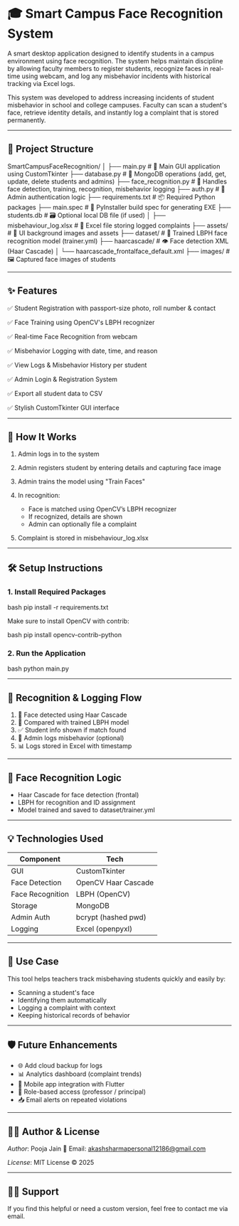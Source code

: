 # 🎓 Smart Campus Face Recognition System

A smart desktop application designed to identify students in a campus environment using face recognition. The system helps maintain discipline by allowing faculty members to register students, recognize faces in real-time using webcam, and log any misbehavior incidents with historical tracking via Excel logs.

This system was developed to address increasing incidents of student misbehavior in school and college campuses. Faculty can scan a student's face, retrieve identity details, and instantly log a complaint that is stored permanently.

---

## 📁 Project Structure


 SmartCampusFaceRecognition/
 │
 ├── main.py                      # 🔧 Main GUI application using CustomTkinter
 ├── database.py                  # 🔗 MongoDB operations (add, get, update, delete students and admins)
 ├── face_recognition.py          # 🤖 Handles face detection, training, recognition, misbehavior logging
 ├── auth.py                      # 🔐 Admin authentication logic
 ├── requirements.txt             # 📦 Required Python packages
 ├── main.spec                    # 🐍 PyInstaller build spec for generating EXE
 ├── students.db                  # 🗃 Optional local DB file (if used)
 │
 ├── misbehaviour_log.xlsx        # 📄 Excel file storing logged complaints
 ├── assets/                      # 🎨 UI background images and assets
 ├── dataset/                     # 🧠 Trained LBPH face recognition model (trainer.yml)
 ├── haarcascade/                 # 👁 Face detection XML (Haar Cascade)
 │   └── haarcascade_frontalface_default.xml
 ├── images/                      # 🖼 Captured face images of students 


---

## ✨ Features

✅ Student Registration with passport-size photo, roll number & contact

✅ Face Training using OpenCV's LBPH recognizer

✅ Real-time Face Recognition from webcam

✅ Misbehavior Logging with date, time, and reason

✅ View Logs & Misbehavior History per student

✅ Admin Login & Registration System

✅ Export all student data to CSV

✅ Stylish CustomTkinter GUI interface

---

## 🧠 How It Works

1. Admin logs in to the system
2. Admin registers student by entering details and capturing face image
3. Admin trains the model using "Train Faces"
4. In recognition:

   * Face is matched using OpenCV’s LBPH recognizer
   * If recognized, details are shown
   * Admin can optionally file a complaint
5. Complaint is stored in misbehaviour_log.xlsx

---

## 🛠 Setup Instructions

### 1. Install Required Packages

bash
pip install -r requirements.txt


Make sure to install OpenCV with contrib:

bash
pip install opencv-contrib-python


### 2. Run the Application

bash
python main.py


---

## 🔁 Recognition & Logging Flow

1. 🧑 Face detected using Haar Cascade
2. 🧠 Compared with trained LBPH model
3. ✅ Student info shown if match found
4. 📝 Admin logs misbehavior (optional)
5. 📊 Logs stored in Excel with timestamp

---

## 📸 Face Recognition Logic

* Haar Cascade for face detection (frontal)
* LBPH for recognition and ID assignment
* Model trained and saved to dataset/trainer.yml

---

## 💡 Technologies Used

| Component        | Tech                |
| ---------------- | ------------------- |
| GUI              | CustomTkinter       |
| Face Detection   | OpenCV Haar Cascade |
| Face Recognition | LBPH (OpenCV)       |
| Storage          | MongoDB             |
| Admin Auth       | bcrypt (hashed pwd) |
| Logging          | Excel (openpyxl)    |

---

## 🚨 Use Case

This tool helps teachers track misbehaving students quickly and easily by:

* Scanning a student's face
* Identifying them automatically
* Logging a complaint with context
* Keeping historical records of behavior

---

## 🛡 Future Enhancements

* 🌐 Add cloud backup for logs
* 📊 Analytics dashboard (complaint trends)
* 📲 Mobile app integration with Flutter
* 👮 Role-based access (professor / principal)
* 📥 Email alerts on repeated violations

---

## 👩‍💻 Author & License

*Author*: Pooja Jain
📧 Email: [akashsharmapersonal12186@gmail.com](mailto:akashsharmapersonal12186@gmail.com)

*License*: MIT License © 2025

---

## 🙋‍♂ Support

If you find this helpful or need a custom version, feel free to contact me via email.
